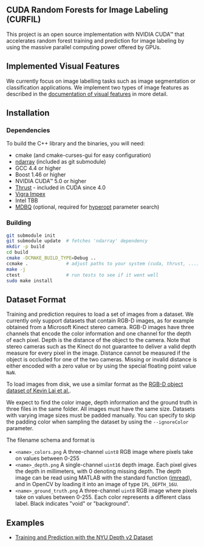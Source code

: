 CUDA Random Forests for Image Labeling (CURFIL)
-----------------------------------------------

This project is an open source implementation with NVIDIA CUDA™ that accelerates random
forest training and prediction for image labeling by using the
massive parallel computing power offered by GPUs.

Implemented Visual Features
---------------------------

We currently focus on image labelling tasks such as image segmentation or classification applications.
We implement two types of image features as described in the
[documentation of visual features][visual-features] in more detail.

Installation
------------

### Dependencies ###

To build the C++ library and the binaries, you will need:

  - cmake (and cmake-curses-gui for easy configuration)
  - [ndarray][ndarray] (included as git submodule)
  - GCC 4.4 or higher
  - Boost 1.46 or higher
  - NVIDIA CUDA™ 5.0 or higher
  - [Thrust][thrust] - included in CUDA since 4.0
  - [Vigra Impex][vigra]
  - Intel TBB
  - [MDBQ][mdbq] (optional, required for [hyperopt][hyperopt] parameter search)


### Building ###

```bash
git submodule init
git submodule update  # fetches 'ndarray' dependency
mkdir -p build
cd build
cmake -DCMAKE_BUILD_TYPE=Debug ..
ccmake .              # adjust paths to your system (cuda, thrust, ...)!
make -j
ctest                 # run tests to see if it went well
sudo make install
```

Dataset Format
--------------

Training and prediction requires to load a set of images from a dataset. We
currently only support datasets that contain RGB-D images, as for example
obtained from a Microsoft Kinect stereo camera. RGB-D images have three
channels that encode the color information and one channel for the depth of
each pixel. Depth is the distance of the object to the camera. Note that
stereo cameras such as the Kinect do not guarantee to deliver a valid depth
measure for every pixel in the image. Distance cannot be measured if the
object is occluded for one of the two cameras. Missing or invalid distance is
either encoded with a zero value or by using the special floating point value `NaN`.

To load images from disk, we use a similar format as the [RGB-D object dataset
of Kevin Lai et al.][lai-rgbd].

We expect to find the color image, depth information and the ground truth in three files in the same folder.
All images must have the same size. Datasets with varying image sizes must be padded manually.
You can specify to skip the padding color when sampling the dataset by using the `--ignoreColor` parameter.

The filename schema and format is

- `<name>_colors.png`
	A three-channel `uint8` RGB image where pixels take on values between 0-255
- `<name>_depth.png`
	A single-channel `uint16` depth image. Each pixel gives
	the depth in millimeters, with 0 denoting missing depth. The depth image can be
	read using MATLAB with the standard function ([imread][matlab-imread]), and in OpenCV by loading
	it into an image of type `IPL_DEPTH_16U`.
- `<name>_ground_truth.png`
	A three-channel `uint8` RGB image where pixels take on values between 0-255.
	Each color represents a different class label. Black indicates "void" or
	"background".

Examples
--------

- [Training and Prediction with the NYU Depth v2 Dataset](https://github.com/deeplearningais/curfil/wiki/Training-and-Prediction-with-the-NYU-Depth-v2-Dataset)


[visual-features]: https://github.com/deeplearningais/curfil/wiki/Visual-Features
[lai-rgbd]: http://www.cs.washington.edu/rgbd-dataset/trd5326jglrepxk649ed/rgbd-dataset_full/README.txt
[ndarray]: https://github.com/deeplearningais/ndarray
[thrust]: http://code.google.com/p/thrust/
[mdbq]: https://github.com/temporaer/MDBQ
[hyperopt]: https://github.com/jaberg/hyperopt
[vigra]: http://hci.iwr.uni-heidelberg.de/vigra/
[matlab-imread]: http://www.mathworks.de/de/help/matlab/ref/imread.html
